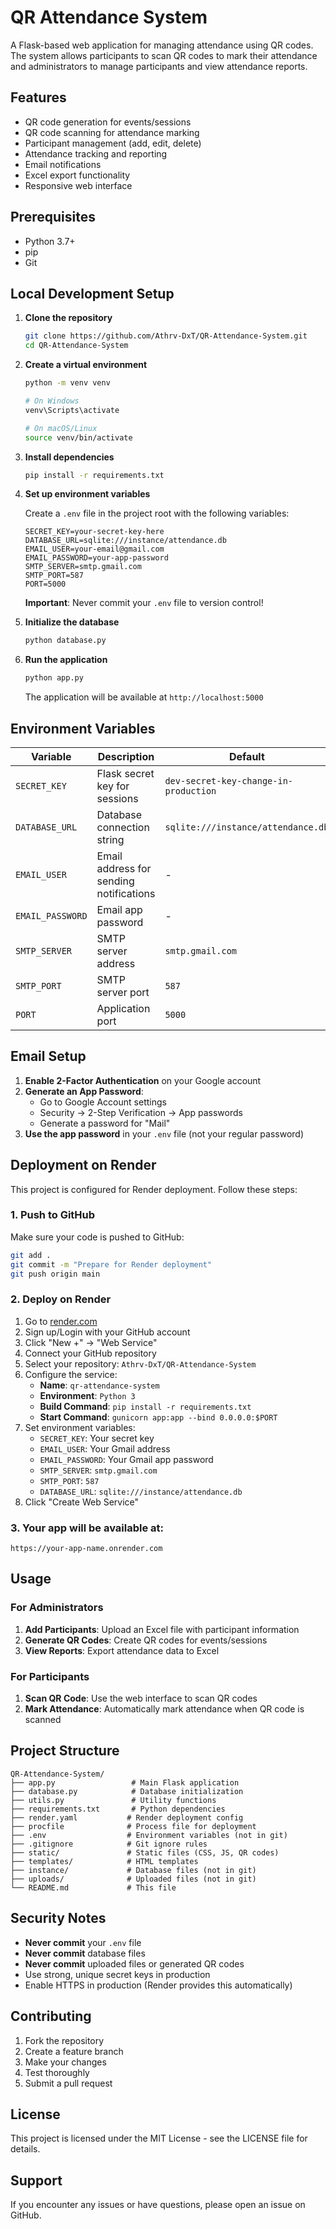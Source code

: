 # QR Attendance System

A Flask-based web application for managing attendance using QR codes. The system allows participants to scan QR codes to mark their attendance and administrators to manage participants and view attendance reports.

## Features

- QR code generation for events/sessions
- QR code scanning for attendance marking
- Participant management (add, edit, delete)
- Attendance tracking and reporting
- Email notifications
- Excel export functionality
- Responsive web interface

## Prerequisites

- Python 3.7+
- pip
- Git

## Local Development Setup

1. **Clone the repository**
   ```bash
   git clone https://github.com/Athrv-DxT/QR-Attendance-System.git
   cd QR-Attendance-System
   ```

2. **Create a virtual environment**
   ```bash
   python -m venv venv
   
   # On Windows
   venv\Scripts\activate
   
   # On macOS/Linux
   source venv/bin/activate
   ```

3. **Install dependencies**
   ```bash
   pip install -r requirements.txt
   ```

4. **Set up environment variables**
   
   Create a `.env` file in the project root with the following variables:
   ```env
   SECRET_KEY=your-secret-key-here
   DATABASE_URL=sqlite:///instance/attendance.db
   EMAIL_USER=your-email@gmail.com
   EMAIL_PASSWORD=your-app-password
   SMTP_SERVER=smtp.gmail.com
   SMTP_PORT=587
   PORT=5000
   ```
   
   **Important**: Never commit your `.env` file to version control!

5. **Initialize the database**
   ```bash
   python database.py
   ```

6. **Run the application**
   ```bash
   python app.py
   ```

   The application will be available at `http://localhost:5000`

## Environment Variables

| Variable | Description | Default | Required |
|----------|-------------|---------|----------|
| `SECRET_KEY` | Flask secret key for sessions | `dev-secret-key-change-in-production` | Yes |
| `DATABASE_URL` | Database connection string | `sqlite:///instance/attendance.db` | No |
| `EMAIL_USER` | Email address for sending notifications | - | Yes |
| `EMAIL_PASSWORD` | Email app password | - | Yes |
| `SMTP_SERVER` | SMTP server address | `smtp.gmail.com` | No |
| `SMTP_PORT` | SMTP server port | `587` | No |
| `PORT` | Application port | `5000` | No |

## Email Setup

1. **Enable 2-Factor Authentication** on your Google account
2. **Generate an App Password**:
   - Go to Google Account settings
   - Security → 2-Step Verification → App passwords
   - Generate a password for "Mail"
3. **Use the app password** in your `.env` file (not your regular password)

## Deployment on Render

This project is configured for Render deployment. Follow these steps:

### 1. Push to GitHub
Make sure your code is pushed to GitHub:
```bash
git add .
git commit -m "Prepare for Render deployment"
git push origin main
```

### 2. Deploy on Render
1. Go to [render.com](https://render.com)
2. Sign up/Login with your GitHub account
3. Click "New +" → "Web Service"
4. Connect your GitHub repository
5. Select your repository: `Athrv-DxT/QR-Attendance-System`
6. Configure the service:
   - **Name**: `qr-attendance-system`
   - **Environment**: `Python 3`
   - **Build Command**: `pip install -r requirements.txt`
   - **Start Command**: `gunicorn app:app --bind 0.0.0.0:$PORT`
7. Set environment variables:
   - `SECRET_KEY`: Your secret key
   - `EMAIL_USER`: Your Gmail address
   - `EMAIL_PASSWORD`: Your Gmail app password
   - `SMTP_SERVER`: `smtp.gmail.com`
   - `SMTP_PORT`: `587`
   - `DATABASE_URL`: `sqlite:///instance/attendance.db`
8. Click "Create Web Service"

### 3. Your app will be available at:
`https://your-app-name.onrender.com`

## Usage

### For Administrators

1. **Add Participants**: Upload an Excel file with participant information
2. **Generate QR Codes**: Create QR codes for events/sessions
3. **View Reports**: Export attendance data to Excel

### For Participants

1. **Scan QR Code**: Use the web interface to scan QR codes
2. **Mark Attendance**: Automatically mark attendance when QR code is scanned

## Project Structure

```
QR-Attendance-System/
├── app.py                 # Main Flask application
├── database.py            # Database initialization
├── utils.py               # Utility functions
├── requirements.txt       # Python dependencies
├── render.yaml           # Render deployment config
├── procfile              # Process file for deployment
├── .env                  # Environment variables (not in git)
├── .gitignore            # Git ignore rules
├── static/               # Static files (CSS, JS, QR codes)
├── templates/            # HTML templates
├── instance/             # Database files (not in git)
├── uploads/              # Uploaded files (not in git)
└── README.md             # This file
```

## Security Notes

- **Never commit** your `.env` file
- **Never commit** database files
- **Never commit** uploaded files or generated QR codes
- Use strong, unique secret keys in production
- Enable HTTPS in production (Render provides this automatically)

## Contributing

1. Fork the repository
2. Create a feature branch
3. Make your changes
4. Test thoroughly
5. Submit a pull request

## License

This project is licensed under the MIT License - see the LICENSE file for details.

## Support

If you encounter any issues or have questions, please open an issue on GitHub.
